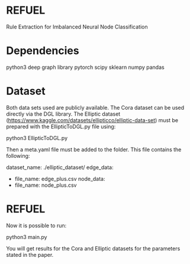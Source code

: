 # REFUEL
Rule Extraction for Imbalanced Neural Node Classification

# Dependencies
python3
deep graph library
pytorch
scipy
sklearn
numpy
pandas

# Dataset
Both data sets used are publicly available. The Cora dataset can be used directly via the DGL library. The Elliptic dataset (https://www.kaggle.com/datasets/ellipticco/elliptic-data-set) must be prepared with the EllipticToDGL.py file using:

python3 EllipticToDGL.py 

Then a meta.yaml file must be added to the folder. This file contains the following:

dataset_name: ./elliptic_dataset/
edge_data:
- file_name: edge_plus.csv
node_data:
- file_name: node_plus.csv

# REFUEL
Now it is possible to run:

python3 main.py

You will get results for the Cora and Elliptic datasets for the parameters stated in the paper.

